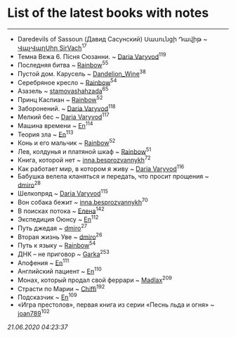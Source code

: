 # List of the latest books with notes
---

* Daredevils of Sassoun (Давид Сасунский)
Սասունցի Դավիթ ~ [ՎաչՎաղՍիր SirVach](users/113/1130000004300166-yandex)<sup>17</sup>
* Темна Вежа 6. Пісня Сюзанни. ~ [Daria Varyvod](users/829/829893410524253-facebook)<sup>119</sup>
* Последняя битва ~ [Rainbow](users/109/109787328219839805802-google)<sup>55</sup>
* Пустой дом. Карусель ~ [Dandelion_Wine](users/586/58602788-vkontakte)<sup>38</sup>
* Серебряное кресло ~ [Rainbow](users/109/109787328219839805802-google)<sup>54</sup>
* Азазель ~ [stamovashahzada](users/310/310646815-vkontakte)<sup>65</sup>
* Принц Каспиан ~ [Rainbow](users/109/109787328219839805802-google)<sup>52</sup>
* Заборонений. ~ [Daria Varyvod](users/829/829893410524253-facebook)<sup>118</sup>
* Мелкий бес ~ [Daria Varyvod](users/829/829893410524253-facebook)<sup>117</sup>
* Машина времени ~ [En](users/333/333646551-vkontakte)<sup>114</sup>
* Теория зла ~ [En](users/333/333646551-vkontakte)<sup>113</sup>
* Конь и его мальчик ~ [Rainbow](users/109/109787328219839805802-google)<sup>52</sup>
* Лев, колдунья и платяной шкаф ~ [Rainbow](users/109/109787328219839805802-google)<sup>51</sup>
* Книга, которой нет ~ [inna.besprozvannykh](users/733/73323849-yandex)<sup>72</sup>
* Как работает мир, в котором я живу ~ [Daria Varyvod](users/829/829893410524253-facebook)<sup>116</sup>
* Бабушка велела кланяться и передать, что просит прощения ~ [dmiro](users/571/5714115-vkontakte)<sup>28</sup>
* Шелкопряд ~ [Daria Varyvod](users/829/829893410524253-facebook)<sup>115</sup>
* Вон собака бежит ~ [inna.besprozvannykh](users/733/73323849-yandex)<sup>70</sup>
* В поисках потока ~ [Елена](users/115/115826717712507836033-google)<sup>142</sup>
* Экспедиция Оюнсу ~ [En](users/333/333646551-vkontakte)<sup>112</sup>
* Путь джедая ~ [dmiro](users/571/5714115-vkontakte)<sup>27</sup>
* Вторая жизнь Уве ~ [dmiro](users/571/5714115-vkontakte)<sup>26</sup>
* Путь к языку ~ [Rainbow](users/109/109787328219839805802-google)<sup>54</sup>
* ДНК – не приговор ~ [Garka](users/115/115753719718250012620-google)<sup>253</sup>
* Апофения ~ [En](users/333/333646551-vkontakte)<sup>111</sup>
* Английский пациент ~ [En](users/333/333646551-vkontakte)<sup>110</sup>
* Монах, который продал свой феррари ~ [Madlax](users/158/158304782-vkontakte)<sup>209</sup>
* Страсти по Марии ~ [Chiffi](users/105/105831994080785626680-google)<sup>192</sup>
* Подсказчик ~ [En](users/333/333646551-vkontakte)<sup>109</sup>
* «Игра престолов», первая книга из серии «Песнь льда и огня» ~ [joan789](users/240/2401650-vkontakte)<sup>102</sup>


_21.06.2020 04:23:37_
